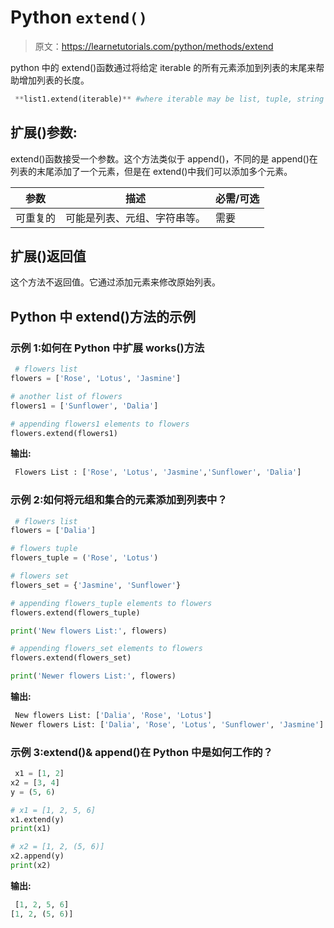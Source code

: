 # Python `extend()`

> 原文：<https://learnetutorials.com/python/methods/extend>

python 中的 extend()函数通过将给定 iterable 的所有元素添加到列表的末尾来帮助增加列表的长度。

```py
 **list1.extend(iterable)** #where iterable may be list, tuple, string etc. 

```

## 扩展()参数:

extend()函数接受一个参数。这个方法类似于 append()，不同的是 append()在列表的末尾添加了一个元素，但是在 extend()中我们可以添加多个元素。

| 参数 | 描述 | 必需/可选 |
| --- | --- | --- |
| 可重复的 | 可能是列表、元组、字符串等。 | 需要 |

## 扩展()返回值

这个方法不返回值。它通过添加元素来修改原始列表。

## Python 中 extend()方法的示例

### 示例 1:如何在 Python 中扩展 works()方法

```py
 # flowers list
flowers = ['Rose', 'Lotus', 'Jasmine']

# another list of flowers
flowers1 = ['Sunflower', 'Dalia']

# appending flowers1 elements to flowers
flowers.extend(flowers1) 

```

**输出:**

```py
 Flowers List : ['Rose', 'Lotus', 'Jasmine','Sunflower', 'Dalia'] 
```

### 示例 2:如何将元组和集合的元素添加到列表中？

```py
 # flowers list
flowers = ['Dalia']

# flowers tuple
flowers_tuple = ('Rose', 'Lotus')

# flowers set
flowers_set = {'Jasmine', 'Sunflower'}

# appending flowers_tuple elements to flowers
flowers.extend(flowers_tuple)

print('New flowers List:', flowers)

# appending flowers_set elements to flowers
flowers.extend(flowers_set)

print('Newer flowers List:', flowers) 

```

**输出:**

```py
 New flowers List: ['Dalia', 'Rose', 'Lotus']
Newer flowers List: ['Dalia', 'Rose', 'Lotus', 'Sunflower', 'Jasmine'] 
```

### 示例 3:extend()& append()在 Python 中是如何工作的？

```py
 x1 = [1, 2]
x2 = [3, 4]
y = (5, 6)

# x1 = [1, 2, 5, 6]
x1.extend(y) 
print(x1)

# x2 = [1, 2, (5, 6)]
x2.append(y)
print(x2) 

```

**输出:**

```py
 [1, 2, 5, 6]
[1, 2, (5, 6)] 
```